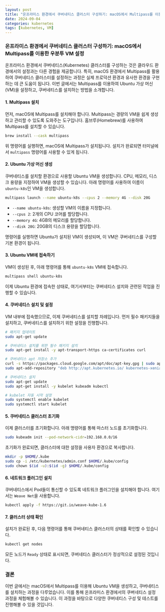 ```yaml
---
layout: post
title: "온프라미스 환경에서 쿠버네티스 클러스터 구성하기: macOS에서 Multipass를 이용한 우분투 VM 설정"
date: 2024-09-04
categories: kubernetes
tags: [kubernetes, VM]
---
```


### 온프라미스 환경에서 쿠버네티스 클러스터 구성하기: macOS에서 Multipass를 이용한 우분투 VM 설정

온프라미스 환경에서 쿠버네티스(Kubernetes) 클러스터를 구성하는 것은 클라우드 환경에서의 설정과는 다른 경험을 제공합니다. 특히, macOS 환경에서 Multipass를 활용하여 쿠버네티스 클러스터를 설정하는 과정은 실제 프로덕션 환경과 유사한 환경을 구현하는 데 큰 도움이 됩니다. 이번 글에서는 Multipass를 이용하여 Ubuntu 가상 머신(VM)을 설정하고, 쿠버네티스를 설치하는 방법을 소개합니다.

#### 1. Multipass 설치

먼저, macOS에 Multipass를 설치해야 합니다. Multipass는 경량의 VM을 쉽게 생성하고 관리할 수 있도록 도와주는 도구입니다. 홈브루(Homebrew)를 사용하여 Multipass를 설치할 수 있습니다.

```bash
brew install --cask multipass
```

위 명령어를 실행하면, macOS에 Multipass가 설치됩니다. 설치가 완료되면 터미널에서 `multipass` 명령어를 사용할 수 있게 됩니다.

#### 2. Ubuntu 가상 머신 생성

쿠버네티스를 설치할 환경으로 사용할 Ubuntu VM을 생성합니다. CPU, 메모리, 디스크 용량을 지정하여 VM을 생성할 수 있습니다. 아래 명령어를 사용하여 이름이 `ubuntu-k8s`인 VM을 생성합니다.

```bash
multipass launch --name ubuntu-k8s --cpus 2 --memory 4G --disk 20G
```

- `--name ubuntu-k8s`: 생성할 VM의 이름을 지정합니다.
- `--cpus 2`: 2개의 CPU 코어를 할당합니다.
- `--memory 4G`: 4GB의 메모리를 할당합니다.
- `--disk 20G`: 20GB의 디스크 용량을 할당합니다.

명령어를 실행하면 Ubuntu가 설치된 VM이 생성되며, 이 VM은 쿠버네티스를 구성할 기본 환경이 됩니다.

#### 3. Ubuntu VM에 접속하기

VM이 생성된 후, 아래 명령어를 통해 `ubuntu-k8s` VM에 접속합니다.

```bash
multipass shell ubuntu-k8s
```

이제 Ubuntu 환경에 접속한 상태로, 여기서부터는 쿠버네티스 설치와 관련된 작업을 진행할 수 있습니다.

#### 4. 쿠버네티스 설치 및 설정

VM 내부에 접속했으므로, 이제 쿠버네티스를 설치할 차례입니다. 먼저 필수 패키지들을 설치하고, 쿠버네티스를 설치하기 위한 설정을 진행합니다.

```bash
# 패키지 업데이트
sudo apt-get update

# 쿠버네티스 설치를 위한 필수 패키지 설치
sudo apt-get install -y apt-transport-https ca-certificates curl

# 쿠버네티스 apt 저장소 추가
curl -s https://packages.cloud.google.com/apt/doc/apt-key.gpg | sudo apt-key add -
sudo apt-add-repository "deb http://apt.kubernetes.io/ kubernetes-xenial main"

# 쿠버네티스 설치
sudo apt-get update
sudo apt-get install -y kubelet kubeadm kubectl

# kubelet 자동 시작 설정
sudo systemctl enable kubelet
sudo systemctl start kubelet
```

#### 5. 쿠버네티스 클러스터 초기화

이제 클러스터를 초기화합니다. 아래 명령어를 통해 마스터 노드를 초기화합니다.

```bash
sudo kubeadm init --pod-network-cidr=192.168.0.0/16
```

초기화가 완료되면, 클러스터에 대한 설정을 사용자 환경으로 복사합니다.

```bash
mkdir -p $HOME/.kube
sudo cp -i /etc/kubernetes/admin.conf $HOME/.kube/config
sudo chown $(id -u):$(id -g) $HOME/.kube/config
```

#### 6. 네트워크 플러그인 설치

쿠버네티스에서 Pod들이 통신할 수 있도록 네트워크 플러그인을 설치해야 합니다. 여기서는 `Weave Net`을 사용합니다.

```bash
kubectl apply -f https://git.io/weave-kube-1.6
```

#### 7. 클러스터 상태 확인

설치가 완료된 후, 다음 명령어를 통해 쿠버네티스 클러스터의 상태를 확인할 수 있습니다.

```bash
kubectl get nodes
```

모든 노드가 `Ready` 상태로 표시되면, 쿠버네티스 클러스터가 정상적으로 설정된 것입니다.

### 결론

이번 글에서는 macOS에서 Multipass를 이용해 Ubuntu VM을 생성하고, 쿠버네티스를 설치하는 과정을 다루었습니다. 이를 통해 온프라미스 환경에서의 쿠버네티스 설정 과정을 체험해볼 수 있습니다. 이 과정을 바탕으로 다양한 쿠버네티스 구성 및 테스트를 진행해볼 수 있을 것입니다.
